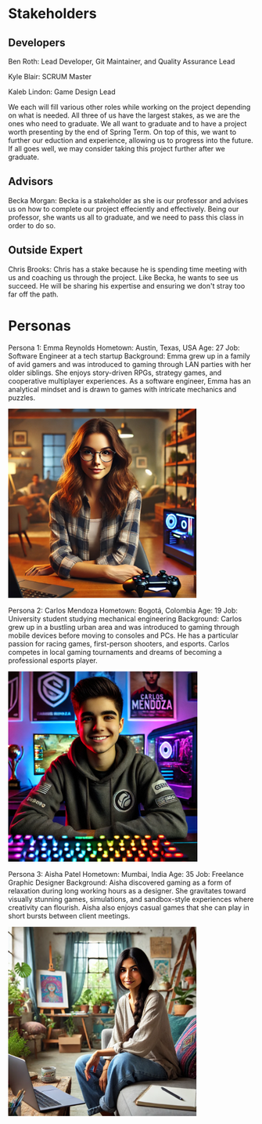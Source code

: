 # Stakeholders

## Developers

Ben Roth: Lead Developer, Git Maintainer, and Quality Assurance Lead

Kyle Blair: SCRUM Master

Kaleb Lindon: Game Design Lead

We each will fill various other roles while working on the project depending on what is needed. All three of us have the largest stakes, as we are the ones who
need to graduate. We all want to graduate and to have a project worth presenting by the end of Spring Term. On top of this, we want to further our eduction and 
experience, allowing us to progress into the future. If all goes well, we may consider taking this project further after we graduate.

## Advisors

Becka Morgan: Becka is a stakeholder as she is our professor and advises us on how to complete our project effeciently and effectively. Being our professor,
              she wants us all to graduate, and we need to pass this class in order to do so. 

## Outside Expert

Chris Brooks: Chris has a stake because he is spending time meeting with us and coaching us through the project. Like Becka, he wants to see us succeed. He 
              will be sharing his expertise and ensuring we don't stray too far off the path.

# Personas

Persona 1: Emma Reynolds
Hometown: Austin, Texas, USA
Age: 27
Job: Software Engineer at a tech startup
Background:
Emma grew up in a family of avid gamers and was introduced to gaming through LAN parties with her older siblings. She enjoys story-driven RPGs, strategy games, and cooperative multiplayer experiences. As a software engineer, Emma has an analytical mindset and is drawn to games with intricate mechanics and puzzles.

![Emma](Emma.png)

Persona 2: Carlos Mendoza
Hometown: Bogotá, Colombia
Age: 19
Job: University student studying mechanical engineering
Background:
Carlos grew up in a bustling urban area and was introduced to gaming through mobile devices before moving to consoles and PCs. He has a particular passion for racing games, first-person shooters, and esports. Carlos competes in local gaming tournaments and dreams of becoming a professional esports player.

![Carlos](Carlos.png)

Persona 3: Aisha Patel
Hometown: Mumbai, India
Age: 35
Job: Freelance Graphic Designer
Background:
Aisha discovered gaming as a form of relaxation during long working hours as a designer. She gravitates toward visually stunning games, simulations, and sandbox-style experiences where creativity can flourish. Aisha also enjoys casual games that she can play in short bursts between client meetings.

![Aisha](Aisha.png)
